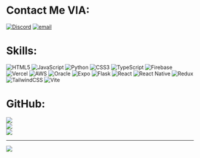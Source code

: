 # Contact Me VIA:
[![Discord](https://img.shields.io/badge/Discord-%237289DA.svg?logo=discord&logoColor=white)](https://discord.gg/dp#2467) [![email](https://img.shields.io/badge/Email-D14836?logo=gmail&logoColor=white)](mailto:almazwhit3@gmail.com) 

# Skills:
![HTML5](https://img.shields.io/badge/html5-%23E34F26.svg?style=for-the-badge&logo=html5&logoColor=white) ![JavaScript](https://img.shields.io/badge/javascript-%23323330.svg?style=for-the-badge&logo=javascript&logoColor=%23F7DF1E) ![Python](https://img.shields.io/badge/python-3670A0?style=for-the-badge&logo=python&logoColor=ffdd54) ![CSS3](https://img.shields.io/badge/css3-%231572B6.svg?style=for-the-badge&logo=css3&logoColor=white) ![TypeScript](https://img.shields.io/badge/typescript-%23007ACC.svg?style=for-the-badge&logo=typescript&logoColor=white) ![Firebase](https://img.shields.io/badge/firebase-%23039BE5.svg?style=for-the-badge&logo=firebase) ![Vercel](https://img.shields.io/badge/vercel-%23000000.svg?style=for-the-badge&logo=vercel&logoColor=white) ![AWS](https://img.shields.io/badge/AWS-%23FF9900.svg?style=for-the-badge&logo=amazon-aws&logoColor=white) ![Oracle](https://img.shields.io/badge/Oracle-F80000?style=for-the-badge&logo=oracle&logoColor=white) ![Expo](https://img.shields.io/badge/expo-1C1E24?style=for-the-badge&logo=expo&logoColor=#D04A37) ![Flask](https://img.shields.io/badge/flask-%23000.svg?style=for-the-badge&logo=flask&logoColor=white) ![React](https://img.shields.io/badge/react-%2320232a.svg?style=for-the-badge&logo=react&logoColor=%2361DAFB) ![React Native](https://img.shields.io/badge/react_native-%2320232a.svg?style=for-the-badge&logo=react&logoColor=%2361DAFB) ![Redux](https://img.shields.io/badge/redux-%23593d88.svg?style=for-the-badge&logo=redux&logoColor=white) ![TailwindCSS](https://img.shields.io/badge/tailwindcss-%2338B2AC.svg?style=for-the-badge&logo=tailwind-css&logoColor=white) ![Vite](https://img.shields.io/badge/vite-%23646CFF.svg?style=for-the-badge&logo=vite&logoColor=white)
# GitHub:
![](https://github-readme-stats.vercel.app/api?username=Almaz&theme=rose&hide_border=true&include_all_commits=true&count_private=false)<br/>
![](https://nirzak-streak-stats.vercel.app/?user=Almaz&theme=rose&hide_border=true)<br/>
![](https://github-readme-stats.vercel.app/api/top-langs/?username=Almaz&theme=rose&hide_border=true&include_all_commits=true&count_private=false&layout=compact)

---
[![](https://visitcount.itsvg.in/api?id=Almaz&icon=0&color=0)](https://visitcount.itsvg.in)

<!-- Proudly created with GPRM ( https://gprm.itsvg.in ) -->
